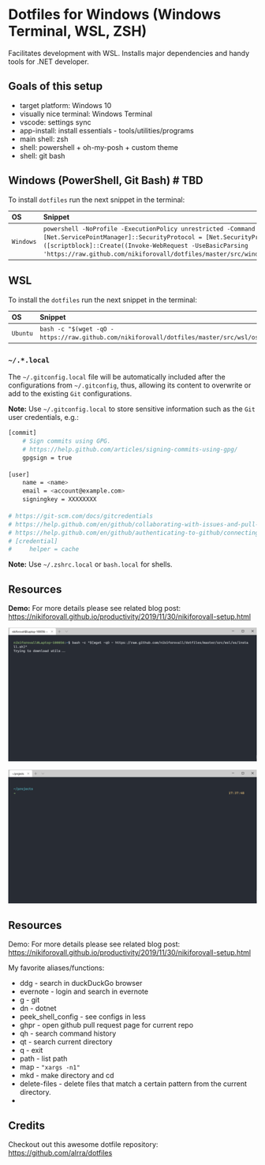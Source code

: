 Dotfiles for Windows (Windows Terminal, WSL, ZSH)
============================================================

Facilitates development with WSL. Installs major dependencies and handy tools for .NET developer.

Goals of this setup
-------------------

- target platform: Windows 10
- visually nice terminal: Windows Terminal
- vscode: settings sync
- app-install: install essentials - tools/utilities/programs
- main shell: zsh
- shell: powershell + oh-my-posh + custom theme
- shell: git bash

Windows (PowerShell, Git Bash) # TBD
-------------------

To install `dotfiles` run the next snippet in the terminal:

| OS | Snippet |
|:---|:---|
| `Windows` | `powershell -NoProfile -ExecutionPolicy unrestricted -Command "[Net.ServicePointManager]::SecurityProtocol = [Net.SecurityProtocolType]::Tls12; &([scriptblock]::Create((Invoke-WebRequest -UseBasicParsing 'https://raw.github.com/nikiforovall/dotfiles/master/src/windows/app_install.ps1')))` |

WSL
-------------------

To install the `dotfiles` run the next snippet in the terminal:

| OS | Snippet |
|:---|:---|
| `Ubuntu` | `bash -c "$(wget -qO - https://raw.github.com/nikiforovall/dotfiles/master/src/wsl/os/install.sh)"` |

### `~/.*.local`

The `~/.gitconfig.local` file will be automatically included after the configurations from `~/.gitconfig`, thus, allowing its content to overwrite or add to the existing `Git` configurations.

__Note:__ Use `~/.gitconfig.local` to store sensitive information such as the `Git` user credentials, e.g.:

```bash
[commit]
    # Sign commits using GPG.
    # https://help.github.com/articles/signing-commits-using-gpg/
    gpgsign = true

[user]
    name = <name>
    email = <account@example.com>
    signingkey = XXXXXXXX

# https://git-scm.com/docs/gitcredentials
# https://help.github.com/en/github/collaborating-with-issues-and-pull-requests/resolving-a-merge-conflict-using-the-command-line
# https://help.github.com/en/github/authenticating-to-github/connecting-to-github-with-ssh
# [credential]
#     helper = cache
```
__Note:__ Use `~/.zshrc.local` or `bash.local` for shells.

Resources
-------------------

**Demo:** For more details please see related blog post: <https://nikiforovall.github.io/productivity/2019/11/30/nikiforovall-setup.html>

![setup-3](artifacts/test3.gif)

![setup-4](artifacts/test4.gif)

Resources
-------------------

Demo: For more details please see related blog post: <https://nikiforovall.github.io/productivity/2019/11/30/nikiforovall-setup.html>

My favorite aliases/functions:

- ddg - search in duckDuckGo browser
- evernote - login and search in evernote
- g - git
- dn - dotnet
- peek_shell_config - see configs in less
- ghpr - open github pull request page for current repo
- qh - search command history
- qt - search current directory
- q - exit
- path - list path
- map - `"xargs -n1"`
- mkd - make directory and cd
- delete-files - delete files that match a certain pattern from the current directory.
-

Credits
-------------------

Checkout out this awesome dotfile repository: <https://github.com/alrra/dotfiles>
